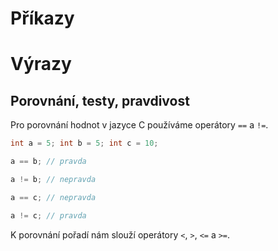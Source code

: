 # Příkazy

# Výrazy
## Porovnání, testy, pravdivost

Pro porovnání hodnot v jazyce C používáme operátory `==` a `!=`.

```c
int a = 5; int b = 5; int c = 10;

a == b; // pravda

a != b; // nepravda

a == c; // nepravda

a != c; // pravda
```

K porovnání pořadí nám slouží operátory `<`, `>`, `<=` a `>=`.
